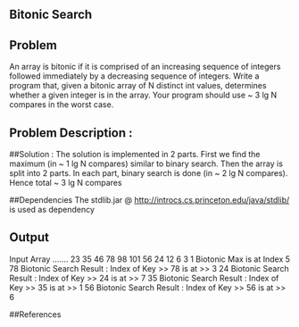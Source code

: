 ## Bitonic Search

## Problem 
 An array is bitonic if it is comprised of an increasing sequence of integers followed immediately by a decreasing sequence of integers. Write a program that, given a bitonic array of N distinct int values, determines whether a given integer is in the array. Your program should use ~ 3 lg N compares in the worst case.

## Problem Description : 

##Solution : The solution is implemented in 2 parts. First we find the maximum (in ~ 1 lg N compares) similar to binary search. Then the array is split into 2 parts. In each part, binary search is done (in ~ 2 lg N compares). Hence total ~ 3 lg N compares


##Dependencies 
 The stdlib.jar @ http://introcs.cs.princeton.edu/java/stdlib/ is used as dependency

## Output

Input Array ....... 23 35 46 78 98 101 56 24 12 6 3 1
Biotonic Max is at Index 5
78
Biotonic Search Result : Index of Key >> 78 is at >> 3
24
Biotonic Search Result : Index of Key >> 24 is at >> 7
35
Biotonic Search Result : Index of Key >> 35 is at >> 1
56
Biotonic Search Result : Index of Key >> 56 is at >> 6

##References



